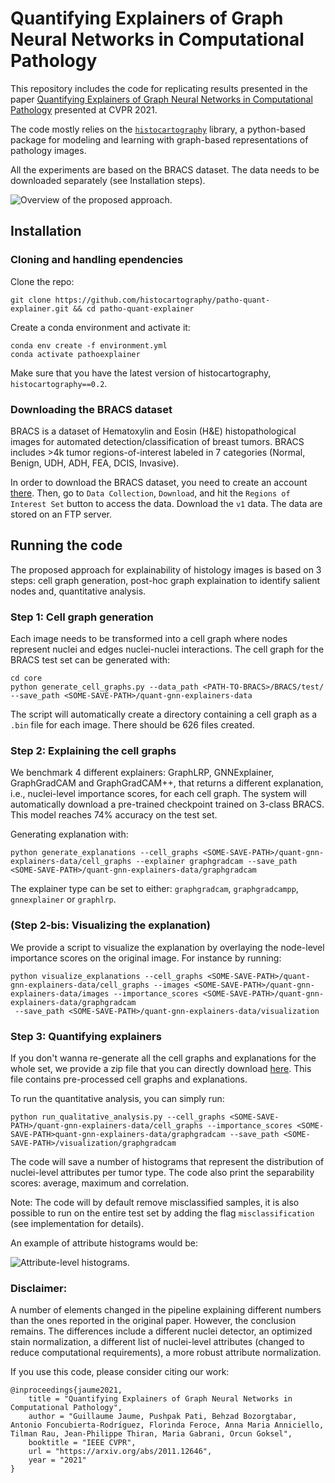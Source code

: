 # Quantifying Explainers of Graph Neural Networks in Computational Pathology

This repository includes the code for replicating results presented in the paper [Quantifying Explainers of Graph Neural Networks in Computational Pathology](https://arxiv.org/pdf/2011.12646.pdf) presented at CVPR 2021.  

The code mostly relies on the [`histocartography`](https://github.com/histocartography/histocartography) library, a python-based package for modeling and learning with graph-based representations of pathology images. 

All the experiments are based on the BRACS dataset. The data needs to be downloaded separately (see Installation steps). 

![Overview of the proposed approach.](https://ibm.box.com/shared/static/1rpx56csa79lops8b3469173mstm45nu.png
)


## Installation 

### Cloning and handling ependencies 

Clone the repo:

```
git clone https://github.com/histocartography/patho-quant-explainer.git && cd patho-quant-explainer
```

Create a conda environment and activate it:

```
conda env create -f environment.yml
conda activate pathoexplainer
```

Make sure that you have the latest version of histocartography, `histocartography==0.2`.

### Downloading the BRACS dataset 

BRACS is a dataset of Hematoxylin and Eosin (H&E) histopathological images for automated detection/classification of breast tumors. BRACS includes >4k tumor regions-of-interest labeled in 7 categories (Normal, Benign, UDH, ADH, FEA, DCIS, Invasive). 

In order to download the BRACS dataset, you need to create an account [there](https://www.bracs.icar.cnr.it/). Then, go to `Data Collection`, `Download`, and hit the `Regions of Interest Set` button to access the data. Download the `v1` data. The data are stored on an FTP server. 

## Running the code 

The proposed approach for explainability of histology images is based on 3 steps: cell graph generation, post-hoc graph explaination to identify salient nodes and, quantitative analysis. 

### Step 1: Cell graph generation 

Each image needs to be transformed into a cell graph where nodes represent nuclei and edges nuclei-nuclei interactions. The cell graph for the BRACS test set can be generated with: 

```
cd core
python generate_cell_graphs.py --data_path <PATH-TO-BRACS>/BRACS/test/ --save_path <SOME-SAVE-PATH>/quant-gnn-explainers-data
```

The script will automatically create a directory containing a cell graph as a `.bin` file for each image. There should be 626 files created. 

### Step 2: Explaining the cell graphs

We benchmark 4 different explainers: GraphLRP, GNNExplainer, GraphGradCAM and GraphGradCAM++, that returns a different explanation, i.e., nuclei-level importance scores, for each cell graph. The system will automatically download a pre-trained checkpoint trained on 3-class BRACS. This model reaches 74% accuracy on the test set. 

Generating explanation with:

```
python generate_explanations --cell_graphs <SOME-SAVE-PATH>/quant-gnn-explainers-data/cell_graphs --explainer graphgradcam --save_path <SOME-SAVE-PATH>/quant-gnn-explainers-data/graphgradcam
```

The explainer type can be set to either: `graphgradcam`, `graphgradcampp`, `gnnexplainer` or `graphlrp`. 

### (Step 2-bis: Visualizing the explanation)

We provide a script to visualize the explanation by overlaying the node-level importance scores on the original image. For instance by running:

```
python visualize_explanations --cell_graphs <SOME-SAVE-PATH>/quant-gnn-explainers-data/cell_graphs --images <SOME-SAVE-PATH>/quant-gnn-explainers-data/images --importance_scores <SOME-SAVE-PATH>/quant-gnn-explainers-data/graphgradcam
 --save_path <SOME-SAVE-PATH>/quant-gnn-explainers-data/visualization
 ```

### Step 3: Quantifying explainers

If you don't wanna re-generate all the cell graphs and explanations for the whole set, we provide a zip file that you can directly download [here](https://ibm.box.com/shared/static/412lfz992djt8u6bgu13y9cj9qsurwui.zip). This file contains pre-processed cell graphs and explanations. 

To run the quantitative analysis, you can simply run:

```
python run_qualitative_analysis.py --cell_graphs <SOME-SAVE-PATH>/quant-gnn-explainers-data/cell_graphs --importance_scores <SOME-SAVE-PATH>quant-gnn-explainers-data/graphgradcam --save_path <SOME-SAVE-PATH>/visualization/graphgradcam
```

The code will save a number of histograms that represent the distribution of nuclei-level attributes per tumor type. The code also print the separability scores: average, maximum and correlation. 

Note: The code will by default remove misclassified samples, it is also possible to run on the entire test set by adding the flag `misclassification` (see implementation for details). 

An example of attribute histograms would be:

![Attribute-level histograms.](https://ibm.box.com/shared/static/87rfrbgri3ml0d5e2ipwr53pa0vihbd3.png)


### Disclaimer: 

A number of elements changed in the pipeline explaining different numbers than the ones reported in the original paper. However, the conclusion remains. The differences include a different nuclei detector, an optimized stain normalization, a different list of nuclei-level attributes (changed to reduce computational requirements), a more robust attribute normalization.  

If you use this code, please consider citing our work:

```
@inproceedings{jaume2021,
    title = "Quantifying Explainers of Graph Neural Networks in Computational Pathology",
    author = "Guillaume Jaume, Pushpak Pati, Behzad Bozorgtabar, Antonio Foncubierta-Rodríguez, Florinda Feroce, Anna Maria Anniciello, Tilman Rau, Jean-Philippe Thiran, Maria Gabrani, Orcun Goksel",
    booktitle = "IEEE CVPR",
    url = "https://arxiv.org/abs/2011.12646",
    year = "2021"
} 
```

